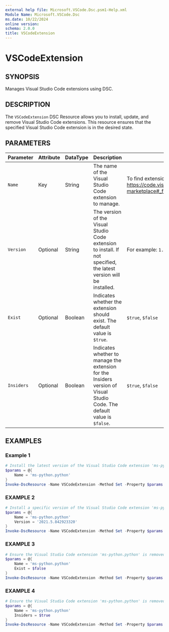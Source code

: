 ```yaml
---
external help file: Microsoft.VSCode.Dsc.psm1-Help.xml
Module Name: Microsoft.VSCode.Dsc
ms.date: 10/22/2024
online version:
schema: 2.0.0
title: VSCodeExtension
---
```


# VSCodeExtension

## SYNOPSIS

Manages Visual Studio Code extensions using DSC.

## DESCRIPTION

The `VSCodeExtension` DSC Resource allows you to install, update, and remove Visual Studio Code extensions. This resource ensures that the specified Visual Studio Code extension is in the desired state.

## PARAMETERS

| **Parameter** | **Attribute** | **DataType** | **Description**                                                                                                          | **Allowed Values**                                                                                                                        |
| ------------- | ------------- | ------------ | ------------------------------------------------------------------------------------------------------------------------ | ----------------------------------------------------------------------------------------------------------------------------------------- |
| `Name`        | Key           | String       | The name of the Visual Studio Code extension to manage.                                                                  | To find extensions in VSCode, check out: <https://code.visualstudio.com/docs/editor/extension-marketplace#_find-and-install-an-extension> |
| `Version`     | Optional      | String       | The version of the Visual Studio Code extension to install. If not specified, the latest version will be installed.      | For example: `1.0.0`                                                                                                                      |
| `Exist`       | Optional      | Boolean      | Indicates whether the extension should exist. The default value is `$true`.                                              | `$true`, `$false`                                                                                                                         |
| `Insiders`    | Optional      | Boolean      | Indicates whether to manage the extension for the Insiders version of Visual Studio Code. The default value is `$false`. | `$true`, `$false`                                                                                                                         |

## EXAMPLES

### Example 1

```powershell
# Install the latest version of the Visual Studio Code extension 'ms-python.python'
$params = @{
    Name = 'ms-python.python'
}
Invoke-DscResource -Name VSCodeExtension -Method Set -Property $params -ModuleName Microsoft.VSCode.Dsc
```

### EXAMPLE 2

```powershell
# Install a specific version of the Visual Studio Code extension 'ms-python.python'
$params = @{
    Name = 'ms-python.python'
    Version = '2021.5.842923320'
}
Invoke-DscResource -Name VSCodeExtension -Method Set -Property $params -ModuleName Microsoft.VSCode.Dsc
```

### EXAMPLE 3

```powershell
# Ensure the Visual Studio Code extension 'ms-python.python' is removed
$params = @{
    Name = 'ms-python.python'
    Exist = $false
}
Invoke-DscResource -Name VSCodeExtension -Method Set -Property $params -ModuleName Microsoft.VSCode.Dsc
```

### EXAMPLE 4

```powershell
# Ensure the Visual Studio Code extension 'ms-python.python' is removed
$params = @{
    Name = 'ms-python.python'
    Insiders = $true
}
Invoke-DscResource -Name VSCodeExtension -Method Set -Property $params -ModuleName Microsoft.VSCode.Dsc
```
